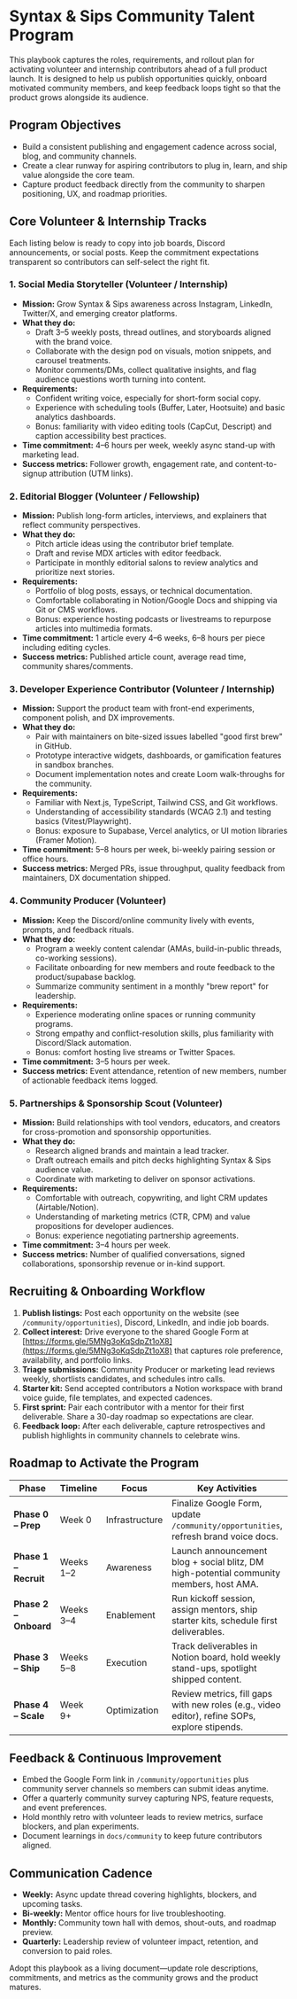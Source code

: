 # Syntax & Sips Community Talent Program

This playbook captures the roles, requirements, and rollout plan for activating volunteer and internship contributors ahead of a full product launch. It is designed to help us publish opportunities quickly, onboard motivated community members, and keep feedback loops tight so that the product grows alongside its audience.

## Program Objectives

- Build a consistent publishing and engagement cadence across social, blog, and community channels.
- Create a clear runway for aspiring contributors to plug in, learn, and ship value alongside the core team.
- Capture product feedback directly from the community to sharpen positioning, UX, and roadmap priorities.

## Core Volunteer & Internship Tracks

Each listing below is ready to copy into job boards, Discord announcements, or social posts. Keep the commitment expectations transparent so contributors can self-select the right fit.

### 1. Social Media Storyteller (Volunteer / Internship)
- **Mission:** Grow Syntax & Sips awareness across Instagram, LinkedIn, Twitter/X, and emerging creator platforms.
- **What they do:**
  - Draft 3–5 weekly posts, thread outlines, and storyboards aligned with the brand voice.
  - Collaborate with the design pod on visuals, motion snippets, and carousel treatments.
  - Monitor comments/DMs, collect qualitative insights, and flag audience questions worth turning into content.
- **Requirements:**
  - Confident writing voice, especially for short-form social copy.
  - Experience with scheduling tools (Buffer, Later, Hootsuite) and basic analytics dashboards.
  - Bonus: familiarity with video editing tools (CapCut, Descript) and caption accessibility best practices.
- **Time commitment:** 4–6 hours per week, weekly async stand-up with marketing lead.
- **Success metrics:** Follower growth, engagement rate, and content-to-signup attribution (UTM links).

### 2. Editorial Blogger (Volunteer / Fellowship)
- **Mission:** Publish long-form articles, interviews, and explainers that reflect community perspectives.
- **What they do:**
  - Pitch article ideas using the contributor brief template.
  - Draft and revise MDX articles with editor feedback.
  - Participate in monthly editorial salons to review analytics and prioritize next stories.
- **Requirements:**
  - Portfolio of blog posts, essays, or technical documentation.
  - Comfortable collaborating in Notion/Google Docs and shipping via Git or CMS workflows.
  - Bonus: experience hosting podcasts or livestreams to repurpose articles into multimedia formats.
- **Time commitment:** 1 article every 4–6 weeks, 6–8 hours per piece including editing cycles.
- **Success metrics:** Published article count, average read time, community shares/comments.

### 3. Developer Experience Contributor (Volunteer / Internship)
- **Mission:** Support the product team with front-end experiments, component polish, and DX improvements.
- **What they do:**
  - Pair with maintainers on bite-sized issues labelled "good first brew" in GitHub.
  - Prototype interactive widgets, dashboards, or gamification features in sandbox branches.
  - Document implementation notes and create Loom walk-throughs for the community.
- **Requirements:**
  - Familiar with Next.js, TypeScript, Tailwind CSS, and Git workflows.
  - Understanding of accessibility standards (WCAG 2.1) and testing basics (Vitest/Playwright).
  - Bonus: exposure to Supabase, Vercel analytics, or UI motion libraries (Framer Motion).
- **Time commitment:** 5–8 hours per week, bi-weekly pairing session or office hours.
- **Success metrics:** Merged PRs, issue throughput, quality feedback from maintainers, DX documentation shipped.

### 4. Community Producer (Volunteer)
- **Mission:** Keep the Discord/online community lively with events, prompts, and feedback rituals.
- **What they do:**
  - Program a weekly content calendar (AMAs, build-in-public threads, co-working sessions).
  - Facilitate onboarding for new members and route feedback to the product/supabase backlog.
  - Summarize community sentiment in a monthly "brew report" for leadership.
- **Requirements:**
  - Experience moderating online spaces or running community programs.
  - Strong empathy and conflict-resolution skills, plus familiarity with Discord/Slack automation.
  - Bonus: comfort hosting live streams or Twitter Spaces.
- **Time commitment:** 3–5 hours per week.
- **Success metrics:** Event attendance, retention of new members, number of actionable feedback items logged.

### 5. Partnerships & Sponsorship Scout (Volunteer)
- **Mission:** Build relationships with tool vendors, educators, and creators for cross-promotion and sponsorship opportunities.
- **What they do:**
  - Research aligned brands and maintain a lead tracker.
  - Draft outreach emails and pitch decks highlighting Syntax & Sips audience value.
  - Coordinate with marketing to deliver on sponsor activations.
- **Requirements:**
  - Comfortable with outreach, copywriting, and light CRM updates (Airtable/Notion).
  - Understanding of marketing metrics (CTR, CPM) and value propositions for developer audiences.
  - Bonus: experience negotiating partnership agreements.
- **Time commitment:** 3–4 hours per week.
- **Success metrics:** Number of qualified conversations, signed collaborations, sponsorship revenue or in-kind support.

## Recruiting & Onboarding Workflow

1. **Publish listings:** Post each opportunity on the website (see `/community/opportunities`), Discord, LinkedIn, and indie job boards.
2. **Collect interest:** Drive everyone to the shared Google Form at [https://forms.gle/5MNg3oKqSdpZt1oX8](https://forms.gle/5MNg3oKqSdpZt1oX8) that captures role preference, availability, and portfolio links.
3. **Triage submissions:** Community Producer or marketing lead reviews weekly, shortlists candidates, and schedules intro calls.
4. **Starter kit:** Send accepted contributors a Notion workspace with brand voice guide, file templates, and expected cadences.
5. **First sprint:** Pair each contributor with a mentor for their first deliverable. Share a 30-day roadmap so expectations are clear.
6. **Feedback loop:** After each deliverable, capture retrospectives and publish highlights in community channels to celebrate wins.

## Roadmap to Activate the Program

| Phase | Timeline | Focus | Key Activities | Owner |
| --- | --- | --- | --- | --- |
| **Phase 0 – Prep** | Week 0 | Infrastructure | Finalize Google Form, update `/community/opportunities`, refresh brand voice docs. | Core Team |
| **Phase 1 – Recruit** | Weeks 1–2 | Awareness | Launch announcement blog + social blitz, DM high-potential community members, host AMA. | Marketing & Community |
| **Phase 2 – Onboard** | Weeks 3–4 | Enablement | Run kickoff session, assign mentors, ship starter kits, schedule first deliverables. | Program Lead |
| **Phase 3 – Ship** | Weeks 5–8 | Execution | Track deliverables in Notion board, hold weekly stand-ups, spotlight shipped content. | Role Mentors |
| **Phase 4 – Scale** | Week 9+ | Optimization | Review metrics, fill gaps with new roles (e.g., video editor), refine SOPs, explore stipends. | Leadership |

## Feedback & Continuous Improvement

- Embed the Google Form link in `/community/opportunities` plus community server channels so members can submit ideas anytime.
- Offer a quarterly community survey capturing NPS, feature requests, and event preferences.
- Hold monthly retro with volunteer leads to review metrics, surface blockers, and plan experiments.
- Document learnings in `docs/community` to keep future contributors aligned.

## Communication Cadence

- **Weekly:** Async update thread covering highlights, blockers, and upcoming tasks.
- **Bi-weekly:** Mentor office hours for live troubleshooting.
- **Monthly:** Community town hall with demos, shout-outs, and roadmap preview.
- **Quarterly:** Leadership review of volunteer impact, retention, and conversion to paid roles.

Adopt this playbook as a living document—update role descriptions, commitments, and metrics as the community grows and the product matures.
